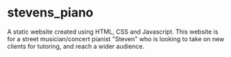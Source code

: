 # stevens_piano
A static website created using HTML, CSS and Javascript. This website is for a street musician/concert pianist "Steven" who is looking to take on new clients for tutoring, and reach a wider audience.
